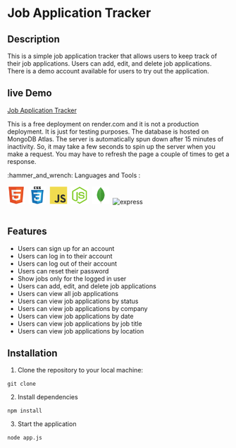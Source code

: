 # Job Application Tracker

## Description
This is a simple job application tracker that allows users to keep track of their job applications. Users can add, edit, and delete job applications. There is a demo account available for users to try out the application.

## live Demo

[Job Application Tracker](https://job-application-tracker.onrender.com)

<p>This is a free deployment on render.com and it is not a production deployment. It is just for testing purposes. The database is hosted on MongoDB Atlas. The server is automatically spun down after 15 minutes of inactivity. So, it may take a few seconds to spin up the server when you make a request. You may have to refresh the page a couple of times to get a response. </p>

<div>
:hammer_and_wrench: Languages and Tools : <br /> <br />
<img src="https://github.com/devicons/devicon/blob/master/icons/html5/html5-original.svg"width="40" height="40"/>&nbsp;
<img src="https://github.com/devicons/devicon/blob/master/icons/css3/css3-original-wordmark.svg"width="40" height="40"/>&nbsp;
<img src="https://github.com/devicons/devicon/blob/master/icons/javascript/javascript-original.svg"width="40" height="40"/>&nbsp;
<img src="https://github.com/devicons/devicon/blob/master/icons/nodejs/nodejs-original.svg"width="40" height="40"/>&nbsp;
<img src="https://github.com/devicons/devicon/blob/master/icons/mongodb/mongodb-original.svg"width="40" height="40"/>&nbsp;
<img src="https://ih1.redbubble.net/image.438908244.6144/st,small,507x507-pad,600x600,f8f8f8.u2.jpg" alt="express" width="40" height="40"/>&nbsp;
<br /><br />
</div>

## Features
- Users can sign up for an account
- Users can log in to their account
- Users can log out of their account
- Users can reset their password
- Show jobs only for the logged in user
- Users can add, edit, and delete job applications
- Users can view all job applications
- Users can view job applications by status
- Users can view job applications by company
- Users can view job applications by date
- Users can view job applications by job title
- Users can view job applications by location


## Installation

1. Clone the repository to your local machine: 
```
git clone
```
2. Install dependencies
```
npm install
```
3. Start the application
```
node app.js
```

 
